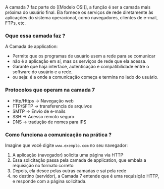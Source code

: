 A camada 7 faz parte do [[Modelo OSI]], a função é ser a camada mais próxima do usuário final. Ela fornece os serviços de rede diretamente às aplicações do sistema operacional, como navegadores, clientes de e-mail, FTPs, etc.

### Oque essa camada faz ?
A Camada de application: 
- Permite que os programas de usuário usem a rede para se comunicar
- não é a aplicação em sí, mas os serviços de rede que ela acessa.
- Garante que haja interface, autenticação e compatibilidade entre o software do usuário e a rede.
- ou seja: é a onde a comunicação começa e termina no lado do usuário.

### Protocolos que operam na camada 7
- Http/Https -> Navegação web
- FTP/SFTP -> transferencia de arquivos
- SMTP -> Envio de e-mails
- SSH -> Acesso remoto seguro
- DNS -> tradução de nomes para IPS

### Como funciona a comunicação na prática ?
Imagine que você digite ``www.exemplo.com`` no seu navegador:
1. A aplicação (navegador) solicita uma página via HTTP
2. Essa solicitação passa pela camada de application, que embala a requisição no formato correto
3. Depois, ela desce pelas outras camadas e sai pela rede
4. no destino (servidor), a Camada 7 entende que é uma requisição HTTP, e responde com a página solicitada.